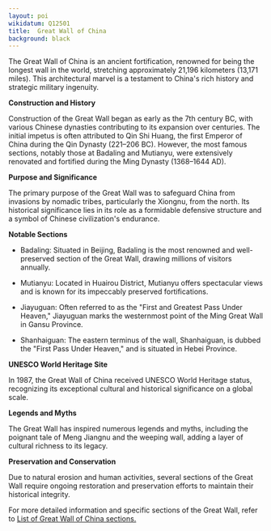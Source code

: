 ```yaml
---
layout: poi
wikidatum: Q12501
title:  Great Wall of China
background: black
---
```


The Great Wall of China is an ancient fortification, renowned for being the longest wall in the world, stretching approximately 21,196 kilometers (13,171 miles). This architectural marvel is a testament to China's rich history and strategic military ingenuity.

**Construction and History**

Construction of the Great Wall began as early as the 7th century BC, with various Chinese dynasties contributing to its expansion over centuries. The initial impetus is often attributed to Qin Shi Huang, the first Emperor of China during the Qin Dynasty (221–206 BC). However, the most famous sections, notably those at Badaling and Mutianyu, were extensively renovated and fortified during the Ming Dynasty (1368–1644 AD).

**Purpose and Significance**

The primary purpose of the Great Wall was to safeguard China from invasions by nomadic tribes, particularly the Xiongnu, from the north. Its historical significance lies in its role as a formidable defensive structure and a symbol of Chinese civilization's endurance.

**Notable Sections**

* Badaling: Situated in Beijing, Badaling is the most renowned and well-preserved section of the Great Wall, drawing millions of visitors annually.

* Mutianyu: Located in Huairou District, Mutianyu offers spectacular views and is known for its impeccably preserved fortifications.

* Jiayuguan: Often referred to as the "First and Greatest Pass Under Heaven," Jiayuguan marks the westernmost point of the Ming Great Wall in Gansu Province.

* Shanhaiguan: The eastern terminus of the wall, Shanhaiguan, is dubbed the "First Pass Under Heaven," and is situated in Hebei Province.

**UNESCO World Heritage Site**

In 1987, the Great Wall of China received UNESCO World Heritage status, recognizing its exceptional cultural and historical significance on a global scale.

**Legends and Myths**

The Great Wall has inspired numerous legends and myths, including the poignant tale of Meng Jiangnu and the weeping wall, adding a layer of cultural richness to its legacy.

**Preservation and Conservation**

Due to natural erosion and human activities, several sections of the Great Wall require ongoing restoration and preservation efforts to maintain their historical integrity.

For more detailed information and specific sections of the Great Wall, refer to [List of Great Wall of China sections.](https://en.wikipedia.org/wiki/List_of_Great_Wall_of_China_sections)
